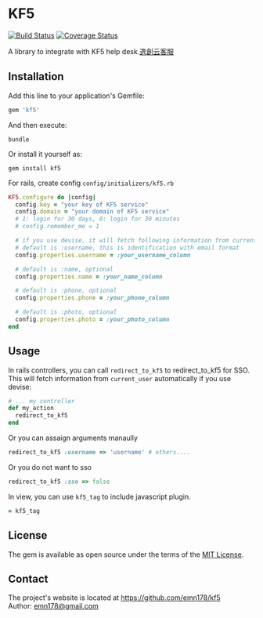# KF5

[![Build Status](https://api.travis-ci.org/emn178/kf5.png)](https://travis-ci.org/emn178/kf5)
[![Coverage Status](https://coveralls.io/repos/emn178/kf5/badge.svg?branch=master)](https://coveralls.io/r/emn178/kf5?branch=master)

A library to integrate with KF5 help desk.[逸創云客服](http://www.kf5.com/)

## Installation

Add this line to your application's Gemfile:

```ruby
gem 'kf5'
```

And then execute:

    bundle

Or install it yourself as:

    gem install kf5

For rails, create config `config/initializers/kf5.rb`
```ruby
KF5.configure do |config|
  config.key = "your key of KF5 service"
  config.domain = "your domain of KF5 service"
  # 1: login for 30 days, 0: login for 30 minutes
  # config.remember_me = 1

  # if you use devise, it will fetch following information from current_user if exsit
  # default is :username, this is identification with email format
  config.properties.username = :your_username_column

  # default is :name, optional
  config.properties.name = :your_name_column

  # default is :phone, optional
  config.properties.phone = :your_phone_column

  # default is :photo, optional
  config.properties.photo = :your_photo_column
end
```

## Usage

In rails controllers, you can call `redirect_to_kf5` to redirect_to_kf5 for SSO. This will fetch information from `current_user` automatically if you use devise:
```ruby
# ... my controller
def my_action
  redirect_to_kf5
end
```
Or you can assaign arguments manaully
```ruby
redirect_to_kf5 :username => 'username' # others....
```
Or you do not want to sso
```ruby
redirect_to_kf5 :sso => false
```

In view, you can use `kf5_tag` to include javascript plugin.
```ruby
= kf5_tag
```

## License

The gem is available as open source under the terms of the [MIT License](http://opensource.org/licenses/MIT).

## Contact
The project's website is located at https://github.com/emn178/kf5  
Author: emn178@gmail.com
